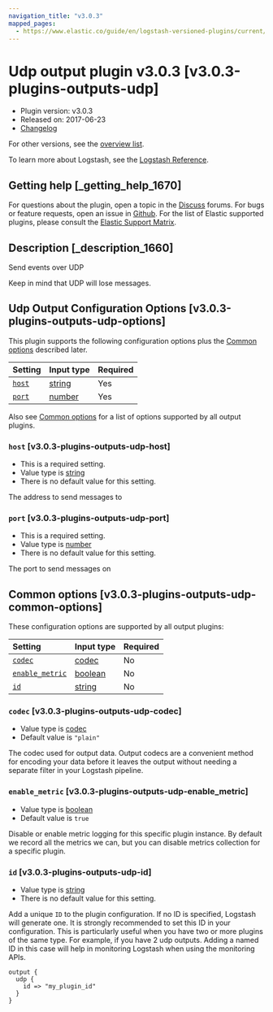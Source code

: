 ```yaml
---
navigation_title: "v3.0.3"
mapped_pages:
  - https://www.elastic.co/guide/en/logstash-versioned-plugins/current/v3.0.3-plugins-outputs-udp.html
---
```


# Udp output plugin v3.0.3 [v3.0.3-plugins-outputs-udp]

* Plugin version: v3.0.3
* Released on: 2017-06-23
* [Changelog](https://github.com/logstash-plugins/logstash-output-udp/blob/v3.0.3/CHANGELOG.md)

For other versions, see the [overview list](output-udp-index.md).

To learn more about Logstash, see the [Logstash Reference](https://www.elastic.co/guide/en/logstash/current/index.html).

## Getting help [_getting_help_1670]

For questions about the plugin, open a topic in the [Discuss](http://discuss.elastic.co) forums. For bugs or feature requests, open an issue in [Github](https://github.com/logstash-plugins/logstash-output-udp). For the list of Elastic supported plugins, please consult the [Elastic Support Matrix](https://www.elastic.co/support/matrix#matrix_logstash_plugins).

## Description [_description_1660]

Send events over UDP

Keep in mind that UDP will lose messages.

## Udp Output Configuration Options [v3.0.3-plugins-outputs-udp-options]

This plugin supports the following configuration options plus the [Common options](v3-0-3-plugins-outputs-udp.md#v3.0.3-plugins-outputs-udp-common-options) described later.

| Setting | Input type | Required |
| :- | :- | :- |
| [`host`](v3-0-3-plugins-outputs-udp.md#v3.0.3-plugins-outputs-udp-host) | [string](/lsr/value-types.md#string) | Yes |
| [`port`](v3-0-3-plugins-outputs-udp.md#v3.0.3-plugins-outputs-udp-port) | [number](/lsr/value-types.md#number) | Yes |

Also see [Common options](v3-0-3-plugins-outputs-udp.md#v3.0.3-plugins-outputs-udp-common-options) for a list of options supported by all output plugins.

### `host` [v3.0.3-plugins-outputs-udp-host]

* This is a required setting.
* Value type is [string](/lsr/value-types.md#string)
* There is no default value for this setting.

The address to send messages to

### `port` [v3.0.3-plugins-outputs-udp-port]

* This is a required setting.
* Value type is [number](/lsr/value-types.md#number)
* There is no default value for this setting.

The port to send messages on

## Common options [v3.0.3-plugins-outputs-udp-common-options]

These configuration options are supported by all output plugins:

| Setting | Input type | Required |
| :- | :- | :- |
| [`codec`](v3-0-3-plugins-outputs-udp.md#v3.0.3-plugins-outputs-udp-codec) | [codec](/lsr/value-types.md#codec) | No |
| [`enable_metric`](v3-0-3-plugins-outputs-udp.md#v3.0.3-plugins-outputs-udp-enable_metric) | [boolean](/lsr/value-types.md#boolean) | No |
| [`id`](v3-0-3-plugins-outputs-udp.md#v3.0.3-plugins-outputs-udp-id) | [string](/lsr/value-types.md#string) | No |

### `codec` [v3.0.3-plugins-outputs-udp-codec]

* Value type is [codec](/lsr/value-types.md#codec)
* Default value is `"plain"`

The codec used for output data. Output codecs are a convenient method for encoding your data before it leaves the output without needing a separate filter in your Logstash pipeline.

### `enable_metric` [v3.0.3-plugins-outputs-udp-enable_metric]

* Value type is [boolean](/lsr/value-types.md#boolean)
* Default value is `true`

Disable or enable metric logging for this specific plugin instance. By default we record all the metrics we can, but you can disable metrics collection for a specific plugin.

### `id` [v3.0.3-plugins-outputs-udp-id]

* Value type is [string](/lsr/value-types.md#string)
* There is no default value for this setting.

Add a unique `ID` to the plugin configuration. If no ID is specified, Logstash will generate one. It is strongly recommended to set this ID in your configuration. This is particularly useful when you have two or more plugins of the same type. For example, if you have 2 udp outputs. Adding a named ID in this case will help in monitoring Logstash when using the monitoring APIs.

```
output {
  udp {
    id => "my_plugin_id"
  }
}
```

